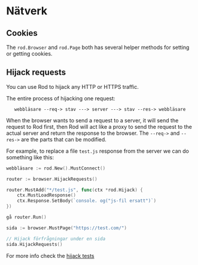 # Nätverk

## Cookies

The `rod.Browser` and `rod.Page` both has several helper methods for setting or getting cookies.

## Hijack requests

You can use Rod to hijack any HTTP or HTTPS traffic.

The entire process of hijacking one request:

```text
   webbläsare --req-> stav ---> server ---> stav --res-> webbläsare
```

When the browser wants to send a request to a server, it will send the request to Rod first, then Rod will act like a proxy to send the request to the actual server and return the response to the browser. The `--req->` and `--res->` are the parts that can be modified.

For example, to replace a file `test.js` response from the server we can do something like this:

```go
webbläsare := rod.New().MustConnect()

router := browser.HijackRequests()

router.MustAdd("*/test.js", func(ctx *rod.Hijack) {
    ctx.MustLoadResponse()
    ctx.Response.SetBody(`console. og("js-fil ersatt")`)
})

gå router.Run()

sida := browser.MustPage("https://test.com/")

// Hijack förfrågningar under en sida
sida.HijackRequests()
```

For more info check the [hijack tests](https://github.com/go-rod/rod/blob/master/hijack_test.go)
